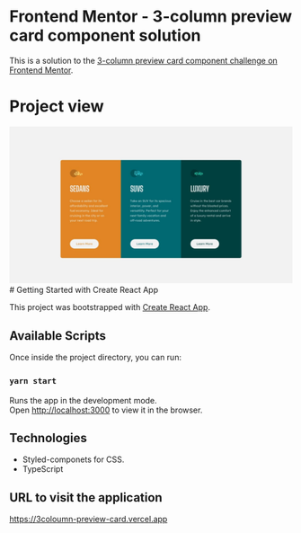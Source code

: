 # Frontend Mentor - 3-column preview card component solution

This is a solution to the [3-column preview card component challenge on Frontend Mentor](https://www.frontendmentor.io/challenges/3column-preview-card-component-pH92eAR2-). 

# Project view
<!-- ![Desktop design](/public/img/desktop-design.jpg)
  ![Desktop Active state](/public/img/active-states.jpg)
  ![Mobile Design](/public/img/mobile-design.jpg) -->

  <img src="public/img/desktop-design.jpg" alt="Desktop design">
# Getting Started with Create React App

This project was bootstrapped with [Create React App](https://github.com/facebook/create-react-app).

## Available Scripts

Once inside the project directory, you can run:

### `yarn start`

Runs the app in the development mode.\
Open [http://localhost:3000](http://localhost:3000) to view it in the browser.

## Technologies
- Styled-componets for CSS.
- TypeScript

## URL to visit the application

https://3coloumn-preview-card.vercel.app
